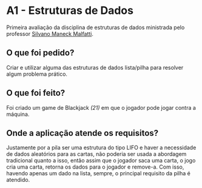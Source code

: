 # A1 - Estruturas de Dados

Primeira avaliação da disciplina de estruturas de dados ministrada pelo professor [Silvano Maneck Malfatti](https://github.com/malfattito/NossaListaLigada).



## O que foi pedido?

Criar e utilizar alguma das estruturas de dados lista/pilha para resolver algum problema prático.



## O que foi feito?

Foi criado um game de Blackjack *(21)*  em que o jogador pode jogar contra a máquina.



## Onde a aplicação atende os requisitos?

Justamente por a pila ser uma estrutura do tipo LIFO e haver a necessidade de dados aleatórios para as cartas, não poderia ser usada a abordagem tradicional quanto a isso, então assim que o jogador saca uma carta, o jogo cria uma carta, retorna os dados para o jogador e remove-a. Com isso, havendo apenas um dado na lista, sempre, o principal requisito da pilha é atendido.



